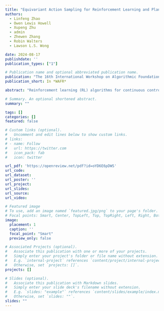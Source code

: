 ```yaml
---
title: "Equivariant Action Sampling for Reinforcement Learning and Planning"
authors: 
  - Linfeng Zhao
  - Owen Lewis Howell
  - Xupeng Zhu
  - admin
  - Zhewen Zhang
  - Robin Walters
  - Lawson L.S. Wong

date: 2024-08-17
publishdate: ''
publication_types: ["1"]

# Publication name and optional abbreviated publication name.
publication: "The 16th International Workshop on Algorithmic Foundations of Robotics"
publication_short: In *WAFR*

abstract: "Reinforcement learning (RL) algorithms for continuous control tasks require accurate sampling-based action selection. Many tasks, such as robotic manipulation, contain inherent problem symmetries. However, correctly incorporating symmetry into sampling-based approaches remains a challenge. This work addresses the challenge of preserving symmetry in sampling-based planning and control, a key component for enhancing decision-making efficiency in RL. We introduce an action sampling approach that enforces the desired symmetry. We apply our proposed method to a coordinate regression problem and show that the symmetry aware sampling method drastically outperforms the naive sampling approach. We furthermore develop a general framework for sampling-based model-based planning with Model Predictive Path Integral (MPPI). We compare our MPPI approach with standard sampling methods on several continuous control tasks. Empirical demonstrations across multiple continuous control environments validate the effectiveness of our approach, showcasing the importance of symmetry preservation in sampling-based action selection."

# Summary. An optional shortened abstract.
summary: ""

tags: []
categories: []
featured: false

# Custom links (optional).
#   Uncomment and edit lines below to show custom links.
# links:
# - name: Follow
#   url: https://twitter.com
#   icon_pack: fab
#   icon: twitter

url_pdf: 'https://openreview.net/pdf?id=oYD6E6pDWS'
url_code: 
url_dataset:
url_poster: ''
url_project:
url_slides:
url_source:
url_video: 

# Featured image
# To use, add an image named `featured.jpg/png` to your page's folder. 
# Focal points: Smart, Center, TopLeft, Top, TopRight, Left, Right, BottomLeft, Bottom, BottomRight.
image:
  placement: 1
  caption: ''
  focal_point: "Smart"
  preview_only: false

# Associated Projects (optional).
#   Associate this publication with one or more of your projects.
#   Simply enter your project's folder or file name without extension.
#   E.g. `internal-project` references `content/project/internal-project/index.md`.
#   Otherwise, set `projects: []`.
projects: []

# Slides (optional).
#   Associate this publication with Markdown slides.
#   Simply enter your slide deck's filename without extension.
#   E.g. `slides: "example"` references `content/slides/example/index.md`.
#   Otherwise, set `slides: ""`.
slides: ""
---
```

